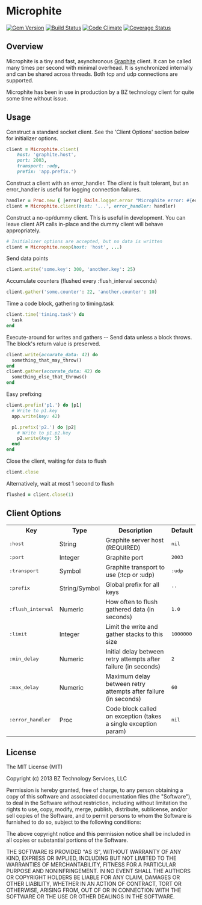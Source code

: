 Microphite
==========
[![Gem Version](https://badge.fury.io/rb/microphite.png)](http://rubygems.org/gems/microphite)
[![Build Status](https://travis-ci.org/bz-technology/microphite.png?branch=master)](https://travis-ci.org/bz-technology/microphite)
[![Code Climate](https://codeclimate.com/github/bz-technology/microphite.png)](https://codeclimate.com/github/bz-technology/microphite)
[![Coverage Status](https://coveralls.io/repos/bz-technology/microphite/badge.png)](https://coveralls.io/r/bz-technology/microphite)


Overview
--------

Microphite is a tiny and fast, asynchronous [Graphite](http://graphite.readthedocs.org/en/latest/overview.html) client.  It can be called
many times per second with minimal overhead.  It is synchronized internally and
can be shared across threads.  Both tcp and udp connections are supported.

Microphite has been in use in production by a BZ technology client for quite some time without issue.


Usage
-----

Construct a standard socket client.  See the 'Client Options' section below
for initializer options.

```ruby
client = Microphite.client(
    host: 'graphite.host',
    port: 2003,
    transport: :udp,
    prefix: 'app.prefix.')
```

Construct a client with an error_handler.  The client is fault tolerant, but
an error_handler is useful for logging connection failures.

```ruby
handler = Proc.new { |error| Rails.logger.error "Microphite error: #{error.message}" }
client = Microphite.client(host: '...', error_handler: handler)
```

Construct a no-op/dummy client.  This is useful in development.  You can leave client API
calls in-place and the dummy client will behave appropriately.

```ruby
# Initializer options are accepted, but no data is written
client = Microphite.noop(host: 'host', ...)
```

Send data points

```ruby
client.write('some.key': 300, 'another.key': 25)
```

Accumulate counters (flushed every :flush_interval seconds)

```ruby
client.gather('some.counter': 22, 'another.counter': 10)
```

Time a code block, gathering to timing.task

```ruby
client.time('timing.task') do
  task
end
```

Execute-around for writes and gathers -- Send data unless a block throws.  The block's return value is preserved.

```ruby
client.write(accurate_data: 42) do
  something_that_may_throw()
end
client.gather(accurate_data: 42) do
  something_else_that_throws()
end
```

Easy prefixing

```ruby
client.prefix('p1.') do |p1|
  # Write to p1.key
  app.write(key: 42)

  p1.prefix('p2.') do |p2|
    # Write to p1.p2.key
    p2.write(key: 5)
  end
end
```

Close the client, waiting for data to flush

```ruby
client.close
```

Alternatively, wait at most 1 second to flush

```ruby
flushed = client.close(1)
```

Client Options
--------------

<table>
  <tr>
    <th>Key</th>
    <th>Type</th>
    <th>Description</th>
    <th>Default</th>
  </tr>
  <tr>
    <td><tt>:host</tt></td>
    <td>String</td>
    <td>Graphite server host (REQUIRED)</td>
    <td><tt>nil</tt></td>
  </tr>
  <tr>
    <td><tt>:port</tt></td>
    <td>Integer</td>
    <td>Graphite port</td>
    <td><tt>2003</tt></td>
  </tr>
  <tr>
    <td><tt>:transport</tt></td>
    <td>Symbol</td>
    <td>Graphite transport to use (:tcp or :udp)</td>
    <td><tt>:udp</tt></td>
  </tr>
  <tr>
    <td><tt>:prefix</tt></td>
    <td>String/Symbol</td>
    <td>Global prefix for all keys</td>
    <td><tt>''</tt></td>
  </tr>
  <tr>
    <td><tt>:flush_interval</tt></td>
    <td>Numeric</td>
    <td>How often to flush gathered data (in seconds)</td>
    <td><tt>1.0</tt></td>
  </tr>
  <tr>
    <td><tt>:limit</tt></td>
    <td>Integer</td>
    <td>Limit the write and gather stacks to this size</td>
    <td><tt>1000000</tt></td>
  </tr>
  <tr>
    <td><tt>:min_delay</tt></td>
    <td>Numeric</td>
    <td>Initial delay between retry attempts after failure (in seconds)</td>
    <td><tt>2</tt></td>
  </tr>
  <tr>
    <td><tt>:max_delay</tt></td>
    <td>Numeric</td>
    <td>Maximum delay between retry attempts after failure (in seconds)</td>
    <td><tt>60</tt></td>
  </tr>
  <tr>
    <td><tt>:error_handler</tt></td>
    <td>Proc</td>
    <td>Code block called on exception (takes a single exception param)</td>
    <td><tt>nil</tt></td>
  </tr>
</table>


License
-------

The MIT License (MIT)

Copyright (c) 2013 BZ Technology Services, LLC

Permission is hereby granted, free of charge, to any person obtaining a copy
of this software and associated documentation files (the "Software"), to deal
in the Software without restriction, including without limitation the rights
to use, copy, modify, merge, publish, distribute, sublicense, and/or sell
copies of the Software, and to permit persons to whom the Software is
furnished to do so, subject to the following conditions:

The above copyright notice and this permission notice shall be included in
all copies or substantial portions of the Software.

THE SOFTWARE IS PROVIDED "AS IS", WITHOUT WARRANTY OF ANY KIND, EXPRESS OR
IMPLIED, INCLUDING BUT NOT LIMITED TO THE WARRANTIES OF MERCHANTABILITY,
FITNESS FOR A PARTICULAR PURPOSE AND NONINFRINGEMENT. IN NO EVENT SHALL THE
AUTHORS OR COPYRIGHT HOLDERS BE LIABLE FOR ANY CLAIM, DAMAGES OR OTHER
LIABILITY, WHETHER IN AN ACTION OF CONTRACT, TORT OR OTHERWISE, ARISING FROM,
OUT OF OR IN CONNECTION WITH THE SOFTWARE OR THE USE OR OTHER DEALINGS IN
THE SOFTWARE.
